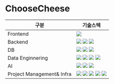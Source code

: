 # ChooseCheese


|구분|기술스텍|
|---|---|
|Frontend|<img src="https://img.shields.io/badge/android-34A853?style=for-the-badge&logo=android&logoColor=white">|
|Backend|<img src="https://img.shields.io/badge/fastapi-009688?style=for-the-badge&logo=fastapi&logoColor=white"> <img src="https://img.shields.io/badge/AWS Lambda-FF9900?style=for-the-badge&logo=awslambda&logoColor=white"> <img src="https://img.shields.io/badge/AWS Api Gateway-FF4F8B?style=for-the-badge&logo=amazonapigateway&logoColor=white">|
|DB|<img src="https://img.shields.io/badge/Mysql-4479A1?style=for-the-badge&logo=Mysql&logoColor=white"> <img src="https://img.shields.io/badge/Aws Rds-527FFF?style=for-the-badge&logo=amazonrds&logoColor=white"> <img src="https://img.shields.io/badge/AWS Dynamodb-4053D6?style=for-the-badge&logo=amazondynamodb&logoColor=white">|
|Data Enginnering|<img src="https://img.shields.io/badge/AWS selenium-43B02A?style=for-the-badge&logo=selenium&logoColor=white"> <img src="https://img.shields.io/badge/AWS Kafka-231F20?style=for-the-badge&logo=apachekafka&logoColor=white"> <img src="https://img.shields.io/badge/apache flink-E6526F?style=for-the-badge&logo=apacheflink&logoColor=white"> <img src="https://img.shields.io/badge/kafka_ui-231F20?style=for-the-badge&logo=kafka&logoColor=white">| 
|AI|<img src="https://img.shields.io/badge/pytorch-EE4C2C?style=for-the-badge&logo=pytorch&logoColor=white"> <img src="https://img.shields.io/badge/AWs rekognition-569A31?style=for-the-badge&logo=&logoColor=white"> <img src="https://img.shields.io/badge/Openai-412991?style=for-the-badge&logo=Openai&logoColor=white">|
|Project Management& Infra|<img src="https://img.shields.io/badge/amazon ecs-FF9900?style=for-the-badge&logo=amazonecs&logoColor=white"> <img src="https://img.shields.io/badge/terraform-844FBA?style=for-the-badge&logo=terraform&logoColor=white"> <img src="https://img.shields.io/badge/docker-2496ED?style=for-the-badge&logo=docker&logoColor=white"> <img src="https://img.shields.io/badge/github-181717?style=for-the-badge&logo=github&logoColor=white"> <img src="https://img.shields.io/badge/AWS-FF9900?style=for-the-badge&logo=amazon&logoColor=white">|

